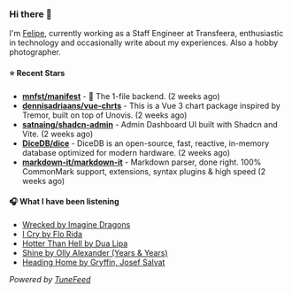 ### Hi there 👋

I'm [Felipe](https://felipevm.com), currently working as a Staff Engineer at Transfeera, enthusiastic in technology and occasionally write about my experiences. Also a hobby photographer.

#### ⭐ Recent Stars
- **[mnfst/manifest](https://github.com/mnfst/manifest)** - 🦚 The 1-file backend.  (2 weeks ago)
- **[dennisadriaans/vue-chrts](https://github.com/dennisadriaans/vue-chrts)** - This is a Vue 3 chart package inspired by Tremor, built on top of Unovis. (2 weeks ago)
- **[satnaing/shadcn-admin](https://github.com/satnaing/shadcn-admin)** - Admin Dashboard UI built with Shadcn and Vite. (2 weeks ago)
- **[DiceDB/dice](https://github.com/DiceDB/dice)** - DiceDB is an open-source, fast, reactive, in-memory database optimized for modern hardware. (2 weeks ago)
- **[markdown-it/markdown-it](https://github.com/markdown-it/markdown-it)** - Markdown parser, done right. 100% CommonMark support, extensions, syntax plugins &amp; high speed (2 weeks ago)

#### 🎧 What I have been listening
- [Wrecked by Imagine Dragons](https://open.spotify.com/track/6TEftSkmWdTm1EpThnwqh6)
- [I Cry by Flo Rida](https://open.spotify.com/track/4bZd0nRuX8HyjeXAUBczvm)
- [Hotter Than Hell by Dua Lipa](https://open.spotify.com/track/5eTNdkstwKaNahHf41fJ9u)
- [Shine by Olly Alexander (Years &amp; Years)](https://open.spotify.com/track/7KM7AeGDIWKxrMN7E4ljRA)
- [Heading Home by Gryffin, Josef Salvat](https://open.spotify.com/track/4iZ3YEN89TU8Uwan4NwkB8)

_Powered by [TuneFeed](https://tunefeed.app?ref=github.com)_
